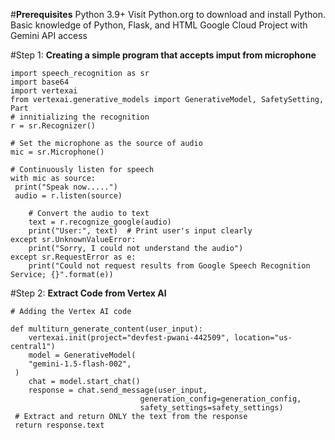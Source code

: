 #**Prerequisites**
Python 3.9+ Visit Python.org to download and install Python.
Basic knowledge of Python, Flask, and HTML
Google Cloud Project with Gemini API access

#Step 1: **Creating a simple program that accepts imput from microphone**

	import speech_recognition as sr
	import base64
	import vertexai
	from vertexai.generative_models import GenerativeModel, SafetySetting, Part
	# innitializing the recognition
	r = sr.Recognizer()

	# Set the microphone as the source of audio
	mic = sr.Microphone()

	# Continuously listen for speech
	with mic as source:
   	 print("Speak now.....")
   	 audio = r.listen(source)

        # Convert the audio to text
        text = r.recognize_google(audio)
        print("User:", text)  # Print user's input clearly
    except sr.UnknownValueError:
        print("Sorry, I could not understand the audio")
    except sr.RequestError as e:
        print("Could not request results from Google Speech Recognition Service; {}".format(e))

#Step 2: **Extract Code from Vertex AI**
	
 	# Adding the Vertex AI code

	def multiturn_generate_content(user_input):
    	vertexai.init(project="devfest-pwani-442509", location="us-central1")
    	model = GenerativeModel(
        "gemini-1.5-flash-002",
   	 )
    	chat = model.start_chat()
    	response = chat.send_message(user_input,
                                 generation_config=generation_config,
                                 safety_settings=safety_settings)
   	 # Extract and return ONLY the text from the response
   	 return response.text
